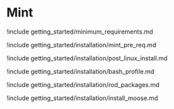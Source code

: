 # Mint

!include getting_started/minimum_requirements.md

!include getting_started/installation/mint_pre_req.md

!include getting_started/installation/post_linux_install.md

!include getting_started/installation/bash_profile.md

!include getting_started/installation/rod_packages.md

!include getting_started/installation/install_moose.md
